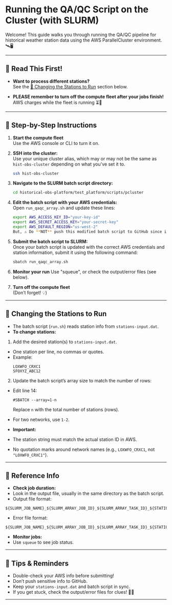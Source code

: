 # Running the QA/QC Script on the Cluster (with SLURM)

Welcome! This guide walks you through running the QA/QC pipeline for historical weather station data using the AWS ParallelCluster environment. 🛰️🖥️

---

## 📖 Read This First!

- **Want to process different stations?**  
  See the [🔄 Changing the Stations to Run](#changing-the-stations-to-run) section below.

- **PLEASE remember to turn off the compute fleet after your jobs finish!**  
  AWS charges while the fleet is running ⏳💸

---

## 🚀 Step-by-Step Instructions

1. **Start the compute fleet**  
   Use the AWS console or CLI to turn it on.

2. **SSH into the cluster:**  
   Use your unique cluster alias, which may or may not be the same as `hist-obs-cluster` depending on what you've set it to.  
   ```bash
   ssh hist-obs-cluster

3. **Navigate to the SLURM batch script directory:**  
   ```bash
   cd historical-obs-platform/test_platform/scripts/pcluster

4. **Edit the batch script with your AWS credentials:**  
   Open `run_qaqc_array.sh` and update these lines:
   ```bash
   export AWS_ACCESS_KEY_ID="your-key-id"
   export AWS_SECRET_ACCESS_KEY="your-secret-key"
   export AWS_DEFAULT_REGION="us-west-2"
   But, ⚠️ Do **NOT** push this modified batch script to GitHub since it contains your private info!

5. **Submit the batch script to SLURM:**  
   Once your batch script is updated with the correct AWS credentials and station information, submit it using the following command:
   ```bash
   sbatch run_qaqc_array.sh

6. **Monitor your run** 
Use "squeue", or check the output/error files (see below).

7. **Turn off the compute fleet**  
(Don’t forget! 💡)

---
## 🔄 Changing the Stations to Run

- The batch script (`run.sh`) reads station info from `stations-input.dat`.
- **To change stations:**
1. Add the desired station(s) to `stations-input.dat`.  
  - One station per line, no commas or quotes.  
  - Example:  
    ```
    LOXWFO_CRXC1
    SFOXYZ_ABC12
    ```
2. Update the batch script’s array size to match the number of rows:  
  - Edit line 14:  
    ```
    #SBATCH --array=1-n
    ```
    Replace `n` with the total number of stations (rows).
  - For two networks, use `1-2`.

- **Important:**  
- The station string must match the actual station ID in AWS.
- No quotation marks around network names (e.g., `LOXWFO_CRXC1`, not `"LOXWFO_CRXC1"`).

---

## 📝 Reference Info

- **Check job duration:**  
- Look in the output file, usually in the same directory as the batch script.
- Output file format:  
 ```
 ${SLURM_JOB_NAME}_${SLURM_ARRAY_JOB_ID}_${SLURM_ARRAY_TASK_ID}_${STATION}_output.txt
 ```
- Error file format:  
 ```
 ${SLURM_JOB_NAME}_${SLURM_ARRAY_JOB_ID}_${SLURM_ARRAY_TASK_ID}_${STATION}_error.txt
 ```

- **Monitor jobs:**  
- Use `squeue` to see job status.

---

## 🌟 Tips & Reminders

- Double-check your AWS info before submitting!
- Don’t push sensitive info to GitHub.
- Keep your `stations-input.dat` and batch script in sync.
- If you get stuck, check the output/error files for clues! 🕵️‍♂️

---
